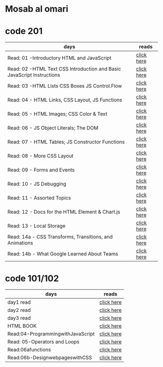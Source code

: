 # Mosab al omari

# code 201

| days | reads |
| ---- | ---- |
| Read: 01 -Introductory HTML and JavaScript | [click here](code201/class-01.md) |
| Read: 02 -HTML Text CSS Introduction and Basic JavaScript Instructions | [click here](code201/class-02.md) |
| Read: 03 -HTML Lists CSS Boxes JS Control.Flow | [click here](code201/class-03.md) |
| Read: 04 - HTML Links, CSS Layout, JS Functions | [click here](code201/class-04.md) |
| Read: 05 - HTML Images; CSS Color & Text | [click here](code201/class-05.md) |
| Read: 06 - JS Object Literals; The DOM| [click here](code201/class-06.md) |
| Read: 07 - HTML Tables; JS Constructor Functions | [click here](code201/class-07.md) |
| Read: 08 - More CSS Layout | [click here]() |
| Read: 09 - Forms and Events | [click here]() |
| Read: 10 - JS Debugging | [click here]() |
| Read: 11 - Assorted Topics| [click here]() |
| Read: 12 - Docs for the HTML <canvas> Element & Chart.js | [click here]() |
| Read: 13 - Local Storage | [click here](./day1read.md) |
| Read: 14a - CSS Transforms, Transitions, and Animations | [click here]() |
| Read: 14b - What Google Learned About Teams | [click here]() |



# code 101/102

| days | reads |
| ---- | ---- |
| day1 read | [click here](./day1read.md) |
| day2 read | [click here](./day2read.md) |
| day3 read | [click here](./day3read.md) |
| HTML BOOK | [click here](./HTMLBOOKsummary.md) |
| Read:04-ProgrammingwithJavaScript | [click here](./Read:04-ProgrammingwithJavaScript.md) |
| Read: 05-Operators and Loops| [click here](./Read:05-OperatorsandLoops.md) |
| Read:06afunctions | [click here](./Read:06afunctions.md) |
| Read:06b-DesignwebpageswithCSS | [click here](./Read:06b-DesignwebpageswithCSS.md) |

